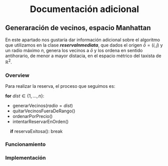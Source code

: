 # <p style="text-align:center">Documentación adicional</p>

## Generaración de vecinos, espacio Manhattan

En este apartado nos gustaría dar información adicional sobre el algoritmo que utilizamos en la clase ***reservaInmediata***, que dados el origen $\bar{o} = ( i, j )$ 
y un radio máximo $n$, genera los vecinos a $\bar{o}$ y los ordena en sentido antihorario, de menor a mayor distacia, en el espacio métrico del taxista de $\mathbb{R}^2$.

### Overview

Para realizar la reserva, el proceso que seguimos es:


**for** $dist \in \{1, \dots, n\}:$

- generarVecinos($radio = dist$)
- quitarVecinosFueraDeRango()
- ordenarPorPrecio()
- intentarReservarEnOrden()

&nbsp;&nbsp;&nbsp;&nbsp;**if** reservaExitosa(): break



### Funcionamiento

### Implementación
